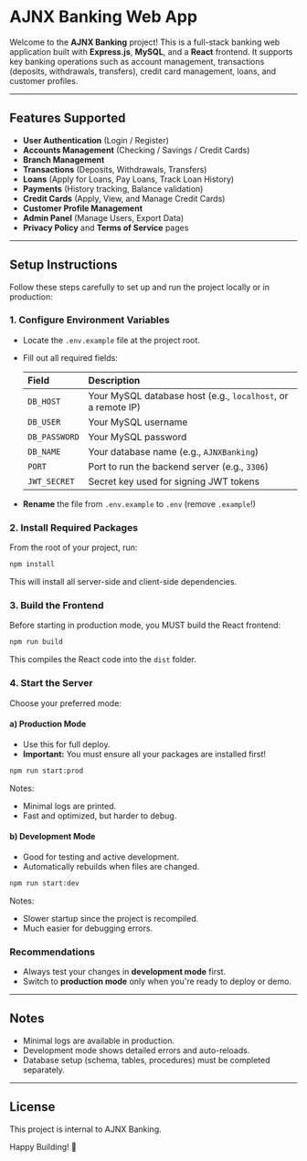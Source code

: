 # AJNX Banking Web App

Welcome to the **AJNX Banking** project! This is a full-stack banking web application built with **Express.js**, **MySQL**, and a **React** frontend. It supports key banking operations such as account management, transactions (deposits, withdrawals, transfers), credit card management, loans, and customer profiles.

---

## Features Supported

-   **User Authentication** (Login / Register)
-   **Accounts Management** (Checking / Savings / Credit Cards)
-   **Branch Management**
-   **Transactions** (Deposits, Withdrawals, Transfers)
-   **Loans** (Apply for Loans, Pay Loans, Track Loan History)
-   **Payments** (History tracking, Balance validation)
-   **Credit Cards** (Apply, View, and Manage Credit Cards)
-   **Customer Profile Management**
-   **Admin Panel** (Manage Users, Export Data)
-   **Privacy Policy** and **Terms of Service** pages

---

## Setup Instructions

Follow these steps carefully to set up and run the project locally or in production:

### 1. Configure Environment Variables

-   Locate the `.env.example` file at the project root.
-   Fill out all required fields:

    | Field         | Description                                                  |
    | :------------ | :----------------------------------------------------------- |
    | `DB_HOST`     | Your MySQL database host (e.g., `localhost`, or a remote IP) |
    | `DB_USER`     | Your MySQL username                                          |
    | `DB_PASSWORD` | Your MySQL password                                          |
    | `DB_NAME`     | Your database name (e.g., `AJNXBanking`)                     |
    | `PORT`        | Port to run the backend server (e.g., `3306`)                |
    | `JWT_SECRET`  | Secret key used for signing JWT tokens                       |

-   **Rename** the file from `.env.example` to `.env` (remove `.example`!)

### 2. Install Required Packages

From the root of your project, run:

```bash
npm install
```

This will install all server-side and client-side dependencies.

### 3. Build the Frontend

Before starting in production mode, you MUST build the React frontend:

```bash
npm run build
```

This compiles the React code into the `dist` folder.

### 4. Start the Server

Choose your preferred mode:

#### a) Production Mode

-   Use this for full deploy.
-   **Important:** You must ensure all your packages are installed first!

```bash
npm run start:prod
```

Notes:

-   Minimal logs are printed.
-   Fast and optimized, but harder to debug.

#### b) Development Mode

-   Good for testing and active development.
-   Automatically rebuilds when files are changed.

```bash
npm run start:dev
```

Notes:

-   Slower startup since the project is recompiled.
-   Much easier for debugging errors.

### Recommendations

-   Always test your changes in **development mode** first.
-   Switch to **production mode** only when you're ready to deploy or demo.

---

## Notes

-   Minimal logs are available in production.
-   Development mode shows detailed errors and auto-reloads.
-   Database setup (schema, tables, procedures) must be completed separately.

---

## License

This project is internal to AJNX Banking.

Happy Building! 🚀
